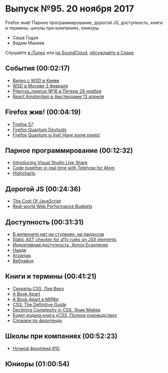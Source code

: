 # Выпуск №95. 20 ноября 2017

Firefox жив! Парное программирование, дорогой JS, доступность, книги и термины, школы при компаниях, юниоры.

- Саша Годун
- Вадим Макеев

Слушайте [в iTunes](https://itunes.apple.com/ru/podcast/veb-standarty/id1080500016) или [на SoundCloud](https://soundcloud.com/web-standards/episode-95), [обсуждайте в Слаке](http://slack.web-standards.ru/).

## События (00:02:17)

- [Видео с WSD в Киеве](https://www.youtube.com/playlist?list=PLMBnwIwFEFHcr7Ar9b6B29J-fXXOMZlOW)
- [WSD в Москве 3 февраля](https://wsd.events/2018/02/03/)
- [Pitercss_meetup №16 в Питере 28 ноября](https://pitercss.timepad.ru/event/613060/)
- [React Amsterdam в Амстердаме 13 апреля](https://react.amsterdam/)

## Firefox жив! (00:04:19)

- [Firefox 57](http://tanalin.com/blog/2017/11/firefox-57/)
- [Firefox Quantum Devtools](http://hacks.mozilla.org/2017/09/developer-edition-devtools-update-now-with-photon-ui/)
- [Firefox Quantum is live! Have some pixels!](https://twitter.com/mart3ll/status/930435671143088128)

## Парное программирование (00:12:32)

- [Introducing Visual Studio Live Share](https://code.visualstudio.com/blogs/2017/11/15/live-share)
- [Code together in real time with Teletype for Atom](https://blog.atom.io/2017/11/15/code-together-in-real-time-with-teletype-for-atom.html)
- [Highcharts](https://www.highcharts.com/)

## Дорогой JS (00:24:36)

- [The Cost Of JavaScript](https://medium.com/p/84009f51e99e)
- [Real-world Web Performance Budgets](https://infrequently.org/2017/10/can-you-afford-it-real-world-web-performance-budgets/)

## Доступность (00:31:31)

- [В интернете нет ни ступенек, ни пандусов](http://www.the-village.ru/village/business/opyt/257012-accessibility-yandex)
- [Static AST checker for a11y rules on JSX elements](https://github.com/evcohen/eslint-plugin-jsx-a11y)
- [Индуктивная доступность, Антон Есауленко](https://youtu.be/6RwBzVioy-o)
- [Наадя](https://soundcloud.com/naadiamusic)
- [Arzamas](http://arzamas.academy/)
- [Веблайнд](http://weblind.ru/)

## Книги и термины (00:41:21)

- [Секреты CSS, Лия Веру](https://www.piter.com/collection/all/product/sekrety-css-idealnye-resheniya-ezhednevnyh-zadach)
- [A Book Apart](https://abookapart.com/)
- [A Book Apart в МИФе](https://www.mann-ivanov-ferber.ru/tag/category-book-apart/)
- [CSS: The Definitive Guide](http://shop.oreilly.com/product/0636920012726.do)
- [Declining Complexity in CSS, Эрик Мейер](http://meyerweb.com/eric/thoughts/2017/11/14/declining-complexity-in-css/)
- [Будет издана книга «CSS. Полное руководство»](http://shtonda.blogspot.ru/2017/09/css-definitive-guide-4ed-meyer-weyl.html)
- [Словари по фронтенду](https://github.com/web-standards-ru/dictionary)

## Школы при компаниях (00:52:23)

- [Ночной фронтенд #10 ](https://medium.com/p/b349c398a25f)

## Юниоры (01:00:54)
